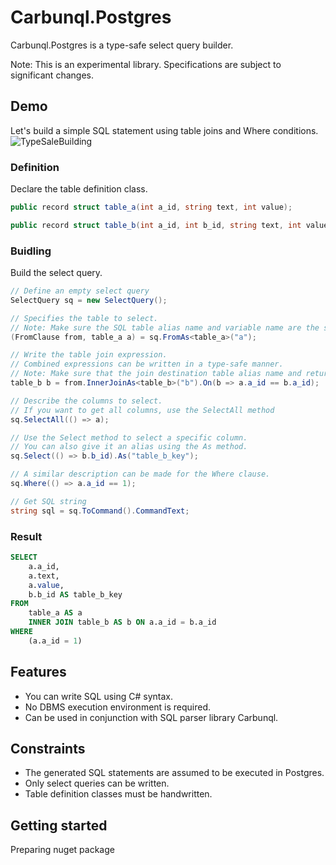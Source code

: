 # Carbunql.Postgres
Carbunql.Postgres is a type-safe select query builder.

Note:
This is an experimental library. Specifications are subject to significant changes.

## Demo
Let's build a simple SQL statement using table joins and Where conditions.
![TypeSaleBuilding](https://github.com/mk3008/Carbunql/assets/7686540/db89e1d9-5004-4920-92be-903ac9789525)

### Definition 

Declare the table definition class.

```cs
public record struct table_a(int a_id, string text, int value);

public record struct table_b(int a_id, int b_id, string text, int value);
```

### Buidling

Build the select query.
```cs
// Define an empty select query
SelectQuery sq = new SelectQuery();

// Specifies the table to select.
// Note: Make sure the SQL table alias name and variable name are the same
(FromClause from, table_a a) = sq.FromAs<table_a>("a");

// Write the table join expression.
// Combined expressions can be written in a type-safe manner.
// Note: Make sure that the join destination table alias name and return value variable name are the same.
table_b b = from.InnerJoinAs<table_b>("b").On(b => a.a_id == b.a_id);

// Describe the columns to select.
// If you want to get all columns, use the SelectAll method
sq.SelectAll(() => a);

// Use the Select method to select a specific column.
// You can also give it an alias using the As method.
sq.Select(() => b.b_id).As("table_b_key");

// A similar description can be made for the Where clause.
sq.Where(() => a.a_id == 1);

// Get SQL string
string sql = sq.ToCommand().CommandText;
```

### Result
```sql
SELECT
    a.a_id,
    a.text,
    a.value,
    b.b_id AS table_b_key
FROM
    table_a AS a
    INNER JOIN table_b AS b ON a.a_id = b.a_id
WHERE
    (a.a_id = 1)
```

## Features
- You can write SQL using C# syntax.
- No DBMS execution environment is required.
- Can be used in conjunction with SQL parser library Carbunql.

## Constraints
- The generated SQL statements are assumed to be executed in Postgres.
- Only select queries can be written.
- Table definition classes must be handwritten.

## Getting started
Preparing nuget package
